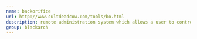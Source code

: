 ```yaml
---
name: backorifice
url: http://www.cultdeadcow.com/tools/bo.html
description: remote administration system which allows a user to control a computer across a tcpip connection using a simple console or GUI application. URL : http://www.cultdeadcow.com/tools/bo.html Groups : blackarch blackarch-windows blackarch-backdoor
group: blackarch
---
```

